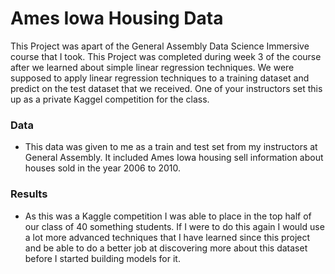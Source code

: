 # Ames Iowa Housing Data

This Project was apart of the General Assembly Data Science Immersive course that I took. This Project was completed during week 3 of the course after we learned about simple linear regression techniques.  We were supposed to apply linear regression techniques to a training dataset and predict on the test dataset that we received. One of your instructors set this up as a private Kaggel competition for the class. 

### Data
 - This data was given to me as a train and test set from my instructors at General Assembly. It included Ames Iowa housing sell information about houses sold in the year 2006 to 2010. 
 
 ### Results
  - As this was a Kaggle competition I was able to place in the top half of our class of 40 something students. If I were to do this again I would use a lot more advanced techniques that I have learned since this project and be able to do a better job at discovering more about this dataset before I started building models for it. 
